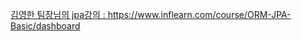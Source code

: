 <a href="https://www.inflearn.com/course/ORM-JPA-Basic/dashboard">김영한 팀장님의 jpa강의 : https://www.inflearn.com/course/ORM-JPA-Basic/dashboard</a>
